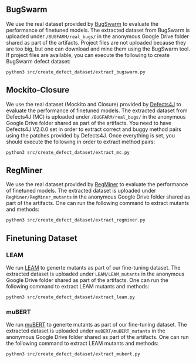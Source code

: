 ## BugSwarm

We use the real dataset provided by [BugSwarm](http://www.bugswarm.org/) to evaluate the performance of finetuned models. The extracted dataset from BugSwarm is uploaded under `/BUGFARM/real_bugs/` in the anonymous Google Drive folder shared as part of the artifacts. Project files are not uploaded because they are too big, but one can download and mine them using the BugSwarm tool. If project files are available, you can execute the following to create BugSwarm defect dataset:

`python3 src/create_defect_dataset/extract_bugswarm.py`

## Mockito-Closure

We use the real dataset (Mockito and Closure) provided by [Defects4J](https://github.com/rjust/defects4j) to evaluate the performance of finetuned models. The extracted dataset from Defects4J (MC) is uploaded under `/BUGFARM/real_bugs/` in the anonymous Google Drive folder shared as part of the artifacts. You need to have Defects4J V2.0.0 set in order to extract correct and buggy method pairs using the patches provided by Defects4J. Once everything is set, you should execute the following in order to extract method pairs:

`python3 src/create_defect_dataset/extract_mc.py`

## RegMiner

We use the real dataset provided by [RegMiner](https://github.com/SongXueZhi/RegMiner) to evaluate the performance of finetuned models. The extracted dataset is uploaded under `RegMiner/RegMiner_mutants` in the anonymous Google Drive folder shared as part of the artifacts. One can run the following command to extract mutants and methods:

`python3 src/create_defect_dataset/extract_regminer.py`


## Finetuning Dataset

### LEAM

We run [LEAM](https://github.com/tianzhaotju/LEAM) to generte mutants as part of our fine-tuning dataset. The extracted dataset is uploaded under `LEAM/LEAM_mutants` in the anonymous Google Drive folder shared as part of the artifacts. One can run the following command to extract LEAM mutants and methods:

`python3 src/create_defect_dataset/extract_leam.py`

### muBERT

We run [muBERT](https://github.com/Ahmedfir/mBERTa) to generte mutants as part of our fine-tuning dataset. The extracted dataset is uploaded under `muBERT/muBERT_mutants` in the anonymous Google Drive folder shared as part of the artifacts. One can run the following command to extract LEAM mutants and methods:

`python3 src/create_defect_dataset/extract_mubert.py`
